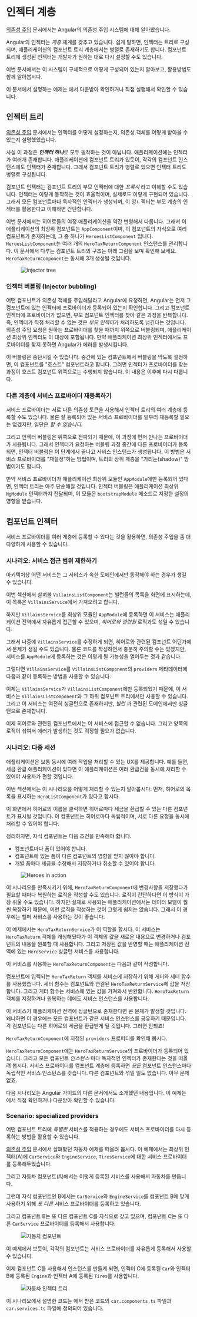 <!--
# Hierarchical Dependency Injectors
-->
# 인젝터 계층

<!--
You learned the basics of Angular Dependency injection in the
[Dependency Injection](guide/dependency-injection) guide.
-->
[의존성 주입](guide/dependency-injection) 문서에서는 Angular의 의존성 주입 시스템에 대해 알아봤습니다.

<!--
Angular has a _Hierarchical Dependency Injection_ system.
There is actually a tree of injectors that parallel an application's component tree.
You can reconfigure the injectors at any level of that component tree.
-->
Angular의 인젝터는 _계층_ 체계를 갖추고 있습니다.
쉽게 말하면, 인젝터는 트리로 구성되며, 애플리케이션의 컴포넌트 트리 계층에서는 병렬로 존재하기도 합니다.
컴포넌트 트리에 생성된 인젝터는 개발자가 원하는 대로 다시 설정할 수도 있습니다.

<!--
This guide explores this system and how to use it to your advantage.
-->
이번 문서에서는 이 시스템이 구체적으로 어떻게 구성되어 있는지 알아보고, 활용방법도 함께 알아봅시다.

<!--
Try the <live-example></live-example>.
-->
이 문서에서 설명하는 예제는 <live-example></live-example>에서 다운받아 확인하거나 직접 실행해서 확인할 수 있습니다.


<!--
## The injector tree
-->
## 인젝터 트리

<!--
In the [Dependency Injection](guide/dependency-injection) guide,
you learned how to configure a dependency injector and how to retrieve dependencies where you need them.
-->
[의존성 주입](guide/dependency-injection) 문서에서는 인젝터를 어떻게 설정하는지, 의존성 객체를 어떻게 받아올 수 있는지 설명했었습니다.

<!--
In fact, there is no such thing as ***the*** injector.
An application may have multiple injectors.
An Angular application is a tree of components. Each component instance has its own injector.
The tree of components parallels the tree of injectors.
-->
사실 이 과정은 ***인젝터 하나***로 모두 동작하는 것이 아닙니다.
애플리케이션에는 인젝터가 여러개 존재합니다.
애플리케이션에 컴포넌트 트리가 있듯이, 각각의 컴포넌트 인스턴스에도 인젝터가 존재합니다.
그래서 컴포넌트 트리가 병렬로 있으면 인젝터 트리도 병렬로 구성됩니다.

<div class="alert is-helpful">


<!--
The component's injector may be a _proxy_ for an ancestor injector higher in the component tree.
That's an implementation detail that improves efficiency.
You won't notice the difference and
your mental model should be that every component has its own injector.
-->
컴포넌트 인젝터는 컴포넌트 트리의 부모 인젝터에 대한 _프록시_ 라고 이해할 수도 있습니다.
인젝터는 이렇게 동작하는 것이 효율적이며, 실제로도 이렇게 구현되어 있습니다.
그래서 모든 컴포넌트마다 독자적인 인젝터가 생성되며, 이 잉ㄴ젝터는 부모 계층의 인젝터를 활용한다고 이해하면 간단합니다.

</div>


<!--
Consider this guide's variation on the Tour of Heroes application.
At the top is the `AppComponent` which has some sub-components.
One of them is the `HeroesListComponent`.
The `HeroesListComponent` holds and manages multiple instances of the `HeroTaxReturnComponent`.
The following diagram represents the state of the this guide's three-level component tree when there are three instances of `HeroTaxReturnComponent`
open simultaneously.
-->
이번 문서에서는 히어로들의 여정 애플리케이션을 약간 변형해서 다룹니다.
그래서 이 애플리케이션의 최상위 컴포넌트는 `AppComponent`이며, 이 컴포넌트의 자식으로 여러 컴포넌트가 존재하는데, 그 중 하나가 `HeroesListComponent` 입니다.
`HeroesListComponent`는 여러 개의 `HeroTaxReturnComponent` 인스턴스를 관리합니다.
이 문서에서 다루는 컴포넌트 트리의 구조는 아래 그림을 보며 확인해 보세요.
`HeroTaxReturnComponent`는 동시에 3개 생성될 것입니다.


<figure>
  <img src="generated/images/guide/dependency-injection/component-hierarchy.png" alt="injector tree">
</figure>


<!--
### Injector bubbling
-->
### 인젝터 버블링 (Injector bubbling)

<!--
When a component requests a dependency, Angular tries to satisfy that dependency with a provider registered in that component's own injector.
If the component's injector lacks the provider, it passes the request up to its parent component's injector.
If that injector can't satisfy the request, it passes it along to *its* parent injector.
The requests keep bubbling up until Angular finds an injector that can handle the request or runs out of ancestor injectors.
If it runs out of ancestors, Angular throws an error.
-->
어떤 컴포넌트가 의존성 객체를 주입해달라고 Angular에 요청하면, Angular는 먼저 그 컴포넌트에 있는 인젝터에 프로바이더가 등록되어 있는지 확인합니다.
그리고 컴포넌트 인젝터에 프로바이더가 없으면, 부모 컴포넌트 인젝터를 찾아 같은 과정을 반복합니다.
즉, 인젝터가 직접 처리할 수 없는 것은 *부모 인젝터*가 처리하도록 넘긴다는 것입니다.
의존성 주입 요청은 원하는 프로바이더를 찾을 때까지 위쪽으로 버블링되며, 애플리케이션 최상위 인젝터도 이 대상에 포함됩니다.
만약 애플리케이션 최상위 인젝터에서도 프로바이더를 찾지 못하면 Angular가 에러를 발생시킵니다.

<div class="alert is-helpful">


<!--
You can cap the bubbling. An intermediate component can declare that it is the "host" component.
The hunt for providers will climb no higher than the injector for that host component.
This is a topic for another day.
-->
이 버블링은 중단시킬 수 있습니다. 중간에 있는 컴포넌트에서 버블링을 막도록 설정하면, 이 컴포넌트를 "호스트" 컴포넌트라고 합니다. 그러면 인젝터가 프로바이더를 찾는 과정이 호스트 컴포넌트 위쪽으로는 수행되지 않습니다. 이 내용은 이후에 다시 다룹니다.

</div>


<!--
### Re-providing a service at different levels
-->
### 다른 계층에 서비스 프로바이더 재등록하기

<!--
You can re-register a provider for a particular dependency token at multiple levels of the injector tree.
You don't *have* to re-register providers. You shouldn't do so unless you have a good reason.
But you *can*.
-->
서비스 프로바이더는 서로 다른 의존성 토큰을 사용해서 인젝터 트리의 여러 계층에 등록할 수도 있습니다.
물론 잘 등록되어 있는 서비스 프로바이더를 일부러 재등록할 필요는 없겠지만, 일단은 *할 수 있습니다*.

<!--
As the resolution logic works upwards, the first provider encountered wins.
Thus, a provider in an intermediate injector intercepts a request for a service from something lower in the tree.
It effectively "reconfigures" and "shadows" a provider at a higher level in the tree.
-->
그리고 인젝터 버블링은 위쪽으로 전파되기 때문에, 이 과정에 먼저 만나는 프로바이더가 사용됩니다.
그래서 인젝터가 요청하는 버블링 과정 중간에 다른 프로바이더가 등록되면, 인젝터 버블링은 이 단계에서 끝나고 서비스 인스턴스가 생성됩니다.
이 방법은 서비스 프로바이더를 "재설정"하는 방법이며, 트리의 상위 계층을 "가리는(shadow)" 방법이기도 합니다.

<!--
If you only specify providers at the top level (typically the root `AppModule`), the tree of injectors appears to be flat.
All requests bubble up to the root <code>NgModule</code> injector that you configured with the `bootstrapModule` method.
-->
만약 서비스 프로바이더가 애플리케이션 최상위 모듈인 `AppModule`에만 등록되어 있다면, 인젝터 트리는 아주 단순해질 것입니다.
인젝터 버블링은 애플리케이션 최상위 <code>NgModule</code> 인젝터까지 전달되며, 이 모듈은 `bootstrapModule` 메소드로 지정한 설정의 영향을 받습니다.


<!--
## Component injectors
-->
## 컴포넌트 인젝터

<!--
The ability to configure one or more providers at different levels opens up interesting and useful possibilities.
-->
서비스 프로바이더를 여러 계층에 등록할 수 있다는 것을 활용하면, 의존성 주입을 좀 더 다양하게 사용할 수 있습니다.

<!--
### Scenario: service isolation
-->
### 시나리오: 서비스 접근 범위 제한하기

<!--
Architectural reasons may lead you to restrict access to a service to the application domain where it belongs.
-->
아키텍처상 어떤 서비스는 그 서비스가 속한 도메인에서만 동작해야 하는 경우가 생길 수 있습니다.

<!--
The guide sample includes a `VillainsListComponent` that displays a list of villains.
It gets those villains from a `VillainsService`.
-->
이번 섹션에서 살펴볼 `VillainsListComponent`는 빌런들의 목록을 화면에 표시하는데, 이 목록은 `VillainsService`에서 가져오려고 합니다.

<!--
While you _could_ provide `VillainsService` in the root `AppModule` (that's where you'll find the `HeroesService`),
that would make the `VillainsService` available everywhere in the application, including the _Hero_ workflows.
-->
하지만 `VillainsService`를 최상위 모듈인 `AppModule`에 등록하면 이 서비스는 애플리케이션 전역에서 자유롭게 접근할 수 있으며, _히어로와 관련된_ 로직과도 섞일 수 있습니다.

<!--
If you later modified the `VillainsService`, you could break something in a hero component somewhere.
That's not supposed to happen but providing the service in the root `AppModule` creates that risk.
-->
그래서 나중에 `VillainsService`를 수정하게 되면, 히어로와 관련된 컴포넌트 어딘가에서 문제가 생길 수도 있습니다.
물론 코드를 작성하면서 충분히 주의할 수는 있겠지만, 서비스를 `AppModule`에 등록하는 것은 이렇게 될 가능성을 열어두는 것과 같습니다.

<!--
Instead, provide the `VillainsService` in the `providers` metadata of the `VillainsListComponent` like this:
-->
그렇다면 `VillainsService`를 `VillainsListComponent`의 `providers` 메타데이터에 다음과 같이 등록하는 방법을 사용할 수 있습니다.

<code-example path="hierarchical-dependency-injection/src/app/villains-list.component.ts" linenums="false" title="src/app/villains-list.component.ts (metadata)" region="metadata">

</code-example>


<!--
By providing `VillainsService` in the `VillainsListComponent` metadata and nowhere else,
the service becomes available only in the `VillainsListComponent` and its sub-component tree.
It's still a singleton, but it's a singleton that exist solely in the _villain_ domain.
-->
이제는 `VillainsService`가 `VillainsListComponent`에만 등록되었기 때문에, 이 서비스는 `VillainsListComponent`와 그 하위 컴포넌트 트리에서만 사용할 수 있습니다.
그리고 이 서비스는 여전히 싱글턴으로 존재하지만, _빌런_ 과 관련된 도메인에서만 싱글턴으로 존재합니다.

<!--
Now you know that a hero component can't access it. You've reduced your exposure to error.
-->
이제 히어로와 관련된 컴포넌트에서는 이 서비스에 접근할 수 없습니다. 그리고 양쪽의 로직이 섞여서 에러가 발생하는 것도 걱정할 필요가 없습니다.

<!--
### Scenario: multiple edit sessions
-->
### 시나리오: 다중 세션

<!--
Many applications allow users to work on several open tasks at the same time.
For example, in a tax preparation application, the preparer could be working on several tax returns,
switching from one to the other throughout the day.
-->
애플리케이션은 보통 동시에 여러 작업을 처리할 수 있는 UX를 제공합니다.
예를 들면, 세금 환급 애플리케이션이 있다면 이 애플리케이션은 여러 환급건을 동시에 처리할 수 있어야 사용자가 편할 것입니다.

<!--
This guide demonstrates that scenario with an example in the Tour of Heroes theme.
Imagine an outer `HeroListComponent` that displays a list of super heroes.
-->
이번 섹션에서는 이 시나리오를 어떻게 처리할 수 있는지 알아봅시다.
먼저, 히어로의 목록을 표시하는 `HeroListComponent`가 있다고 합시다.

<!--
To open a hero's tax return, the preparer clicks on a hero name, which opens a component for editing that return.
Each selected hero tax return opens in its own component and multiple returns can be open at the same time.
-->
이 화면에서 히어로의 이름을 클릭하면 히어로마다 세금을 환급할 수 있는 다른 컴포넌트가 표시될 것입니다.
이 컴포넌트는 히어로마다 독립적이며, 서로 다른 요청을 동시에 처리할 수 있어야 합니다.

<!--
Each tax return component has the following characteristics:
-->
정리하자면, 자식 컴포넌트는 다음 조건을 만족해야 합니다.

<!--
* Is its own tax return editing session.
* Can change a tax return without affecting a return in another component.
* Has the ability to save the changes to its tax return or cancel them.
-->
* 컴포넌트마다 폼이 있어야 합니다.
* 컴포넌트에 있는 폼이 다른 컴포넌트의 영향을 받지 않아야 합니다.
* 개별 폼마다 세금을 수정해서 저장하거나 취소할 수 있어야 합니다.

<figure>
  <img src="generated/images/guide/dependency-injection/hid-heroes-anim.gif" alt="Heroes in action">
</figure>


<!--
One might suppose that the `HeroTaxReturnComponent` has logic to manage and restore changes.
That would be a pretty easy task for a simple hero tax return.
In the real world, with a rich tax return data model, the change management would be tricky.
You might delegate that management to a helper service, as this example does.
-->
이 시나리오를 만족시키기 위해, `HeroTaxReturnComponent`에 변경사항을 저장했다가 필요할 때마다 복원하는 로직을 작성할 수도 있습니다.
로직이 간단하다면 이 방식이 가장 쉬울 수도 있습니다.
하지만 실제로 사용되는 애플리케이션에서는 데이터 모델이 훨씬 복잡하기 때문에, 이런 로직을 작성하는 것이 그렇게 쉽지는 않습니다.
그래서 이 경우에는 헬퍼 서비스를 사용하는 것이 좋습니다.

<!--
Here is the `HeroTaxReturnService`.
It caches a single `HeroTaxReturn`, tracks changes to that return, and can save or restore it.
It also delegates to the application-wide singleton `HeroService`, which it gets by injection.
-->
이 예제에서는 `HeroTaxReturnService`가 이 역할을 합시다.
이 서비스는 `HeroTaxReturn` 객체를 캐싱해뒀다가 이 객체의 값을 새로운 내용으로 변경하거나 컴포넌트의 내용을 원복할 때 사용합니다.
그리고 저장된 값을 반영할 때는 애플리케이션 전역에 있는 `HeroService` 싱글턴 서비스를 사용합니다.

<code-example path="hierarchical-dependency-injection/src/app/hero-tax-return.service.ts" title="src/app/hero-tax-return.service.ts">

</code-example>


<!--
Here is the `HeroTaxReturnComponent` that makes use of it.
-->
이 서비스를 사용하는 `HeroTaxReturnComponent`는 다음과 같이 작성합니다.


<code-example path="hierarchical-dependency-injection/src/app/hero-tax-return.component.ts" title="src/app/hero-tax-return.component.ts">

</code-example>


<!--
The _tax-return-to-edit_ arrives via the input property which is implemented with getters and setters.
The setter initializes the component's own instance of the `HeroTaxReturnService` with the incoming return.
The getter always returns what that service says is the current state of the hero.
The component also asks the service to save and restore this tax return.
-->
컴포넌트에 입력되는 `HeroTaxReturn` 객체를 서비스에 저장하기 위해 게터와 세터 함수를 사용했습니다.
세터 함수는 컴포넌트와 연결된 `HeroTaxReturnService`에 값을 저장합니다.
그리고 게터 함수는 서비스에 있는 값을 가져와서 반환합니다.
`HeroTaxReturn` 객체를 저장하거나 원복하는 데에도 서비스 인스턴스를 사용합니다.

<!--
There'd be big trouble if _this_ service were an application-wide singleton.
Every component would share the same service instance.
Each component would overwrite the tax return that belonged to another hero.
What a mess!
-->
이 서비스가 애플리케이션 전역에 싱글턴으로 존재한다면 큰 문제가 발생할 것입니다.
왜냐하면 이 경우에는 모든 컴포넌트가 같은 서비스 인스턴스를 공유하기 때문입니다.
각 컴포넌트는 다른 히어로의 세금을 환급받게 될 것입니다.
그러면 안되죠!

<!--
Look closely at the metadata for the `HeroTaxReturnComponent`. Notice the `providers` property.
-->
`HeroTaxReturnComponent`에 지정된 `providers` 프로퍼티를 확인해 봅시다.

<code-example path="hierarchical-dependency-injection/src/app/hero-tax-return.component.ts" linenums="false" title="src/app/hero-tax-return.component.ts (providers)" region="providers">

</code-example>


<!--
The `HeroTaxReturnComponent` has its own provider of the `HeroTaxReturnService`.
Recall that every component _instance_ has its own injector.
Providing the service at the component level ensures that _every_ instance of the component gets its own, private instance of the service.
No tax return overwriting. No mess.
-->
`HeroTaxReturnComponent`에는 `HeroTaxReturnService`의 프로바이더가 등록되어 있습니다.
그리고 모든 컴포넌트 _인스턴스_ 마다 독자적인 인젝터가 존재한다는 것을 떠올려 봅시다.
서비스 프로바이더를 컴포넌트 계층에 등록하면 _모든_ 컴포넌트 인스턴스마다 독립적인 서비스 인스턴스를 갖습니다.
다른 컴포넌트와 섞일 일도 없습니다. 아무 문제 없죠.

<div class="alert is-helpful">


<!--
The rest of the scenario code relies on other Angular features and techniques that you can learn about elsewhere in the documentation.
You can review it and download it from the <live-example></live-example>.
-->
다음 시나리오는 Angular 가이드의 다른 문서에서도 소개했던 내용입니다.
이 예제는 <live-example></live-example>에서 직접 확인하거나 다운받아 확인할 수 있습니다.

</div>



### Scenario: specialized providers

<!--
Another reason to re-provide a service is to substitute a _more specialized_ implementation of that service,
deeper in the component tree.
-->
어떤 컴포넌트 트리에 _특별한_ 서비스를 적용하는 경우에도 서비스 프로바이더를 다시 등록하는 방법을 활용할 수 있습니다.

<!--
Consider again the Car example from the [Dependency Injection](guide/dependency-injection) guide.
Suppose you configured the root injector (marked as A) with _generic_ providers for
`CarService`, `EngineService` and `TiresService`.
-->
[의존성 주입](guide/dependency-injection) 문서에서 살펴봤던 자동차 예제를 떠올려 봅시다.
이 예제에서는 최상위 인젝터(A)에 `CarService`와 `EngineService`, `TiresService`에 대한 서비스 프로바이더를 등록해두었습니다.

<!--
You create a car component (A) that displays a car constructed from these three generic services.
-->
그리고 자동차 컴포넌트(A)에서는 이렇게 등록된 서비스를 사용해서 자동차를 만듭니다.

<!--
Then you create a child component (B) that defines its own, _specialized_ providers for `CarService` and `EngineService`
that have special capabilities suitable for whatever is going on in component (B).
-->
그런데 자식 컴포넌트인 B에서는 `CarService`와 `EngineService`를 컴포넌트 B에 맞게 사용하기 위해 _또 다른_ 서비스 프로바이더를 등록하고 있습니다.

<!--
Component (B) is the parent of another component (C) that defines its own, even _more specialized_ provider for `CarService`.
-->
그리고 컴포넌트 B는 또 다른 컴포넌트 C를 자식으로 갖고 있으며, 컴포넌트 C는 또 다른 `CarService` 프로바이더를 등록해서 사용합니다.


<figure>
  <!--
  <img src="generated/images/guide/dependency-injection/car-components.png" alt="car components">
  -->
  <img src="generated/images/guide/dependency-injection/car-components.png" alt="자동차 컴포넌트">
</figure>


<!--
Behind the scenes, each component sets up its own injector with zero, one, or more providers defined for that component itself.
-->
이 예제에서 보듯이, 각각의 컴포넌트는 서비스 프로바이더를 자유롭게 등록해서 사용할 수 있습니다.

<!--
When you resolve an instance of `Car` at the deepest component (C),
its injector produces an instance of `Car` resolved by injector (C) with an `Engine` resolved by injector (B) and
`Tires` resolved by the root injector (A).
-->
이제 컴포넌트 C를 사용해서 인스턴스를 만들게 되면, 인젝터 C에 등록된 `Car`와 인젝터 B에 등록된 `Engine`과 인젝터 A에 등록된 `Tires`를 사용합니다.


<figure>
  <!--
  <img src="generated/images/guide/dependency-injection/injector-tree.png" alt="car injector tree">
  -->
  <img src="generated/images/guide/dependency-injection/injector-tree.png" alt="자동차 인젝터 트리">
</figure>



<div class="alert is-helpful">


<!--
The code for this _cars_ scenario is in the `car.components.ts` and `car.services.ts` files of the sample
which you can review and download from the <live-example></live-example>.
-->
이 시나리오에서 설명한 코드는 <live-example></live-example>에서 받은 코드의 `car.components.ts` 파일과 `car.services.ts` 파일에 정의되어 있습니다.

</div>

